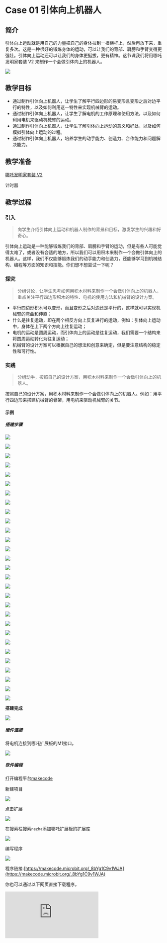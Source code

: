 ﻿---
sidebar_position: 2
---

# Case 01 引体向上机器人


## 简介

引体向上运动就是用自己的力量把自己的身体拉到一根横杆上，然后再放下来，重复多次。这是一种很好的锻炼身体的运动，可以让我们的背部、肩膀和手臂变得更强壮。引体向上运动还可以让我们的身体更挺拔，更有精神。这节课我们将用哪吒发明家套装 V2 来制作一个会做引体向上的机器人。


![](https://wiki-media-ef.oss-cn-hongkong.aliyuncs.com//images/nezha-inventors-kit-v2-case-01-01.png)

## 教学目标

- 通过制作引体向上机器人，让学生了解平行四边形的易变形且变形之后对边平行的特性，以及如何利用这一特性来实现机械臂的运动。
- 通过制作引体向上机器人，让学生了解电机的工作原理和使用方法，以及如何利用电机来驱动机械臂的运动。
- 通过制作引体向上机器人，让学生了解引体向上运动的意义和好处，以及如何模拟引体向上运动的过程。
- 通过制作引体向上机器人，培养学生的动手能力、创造力、合作能力和问题解决能力。

## 教学准备

[哪吒发明家套装 V2](https://www.elecfreaks.com/nezha-inventor-s-kit-v2-for-micro-bit.html)

计时器

## 教学过程

### 引入

>向学生介绍引体向上运动和机器人制作的背景和目标，激发学生的兴趣和好奇心。

引体向上运动是一种能够锻炼我们的背部、肩膀和手臂的运动，但是有些人可能觉得太难了，或者没有合适的地方，所以我们可以用积木来制作一个会做引体向上的机器人。这样，我们不仅能够锻炼我们的动手能力和创造力，还能够学习到机械结构、编程等方面的知识和技能。你们想不想尝试一下呢？

### 探究

>分组讨论，让学生思考如何用积木材料来制作一个会做引体向上的机器人，重点关注平行四边形积木的特性、电机的使用方法和机械臂的设计方案。

- 平行四边形积木可以变形，而且变形之后对边还是平行的，这样就可以实现机械臂的弯曲和伸直；
- 什么是往复运动，即在两个相反方向上反复进行的运动，例如：引体向上运动中，身体在上下两个方向上往复运动；
- 电机的运动是圆周运动，而引体向上的运动是往复运动，我们需要一个结构来将圆周运动转化为往复运动；
- 机械臂的设计方案可以根据自己的想法和创意来确定，但是要注意结构的稳定性和可行性。

### 实践

>分组动手，按照自己的设计方案，用积木材料来制作一个会做引体向上的机器人。

按照自己的设计方案，用积木材料来制作一个会做引体向上的机器人。例如：用平行四边形来搭建机械臂的骨架，用电机来驱动机械臂的关节。

#### 示例

##### 搭建步骤

![](https://wiki-media-ef.oss-cn-hongkong.aliyuncs.com//images/nezha-inventors-kit-v2-step-01-01.png)

![](https://wiki-media-ef.oss-cn-hongkong.aliyuncs.com//images/nezha-inventors-kit-v2-step-01-02.png)

![](https://wiki-media-ef.oss-cn-hongkong.aliyuncs.com//images/nezha-inventors-kit-v2-step-01-03.png)

![](https://wiki-media-ef.oss-cn-hongkong.aliyuncs.com//images/nezha-inventors-kit-v2-step-01-04.png)

![](https://wiki-media-ef.oss-cn-hongkong.aliyuncs.com//images/nezha-inventors-kit-v2-step-01-05.png)

![](https://wiki-media-ef.oss-cn-hongkong.aliyuncs.com//images/nezha-inventors-kit-v2-step-01-06.png)

![](https://wiki-media-ef.oss-cn-hongkong.aliyuncs.com//images/nezha-inventors-kit-v2-step-01-07.png)

![](https://wiki-media-ef.oss-cn-hongkong.aliyuncs.com//images/nezha-inventors-kit-v2-step-01-08.png)

![](https://wiki-media-ef.oss-cn-hongkong.aliyuncs.com//images/nezha-inventors-kit-v2-step-01-09.png)

![](https://wiki-media-ef.oss-cn-hongkong.aliyuncs.com//images/nezha-inventors-kit-v2-step-01-10.png)

![](https://wiki-media-ef.oss-cn-hongkong.aliyuncs.com//images/nezha-inventors-kit-v2-step-01-11.png)

![](https://wiki-media-ef.oss-cn-hongkong.aliyuncs.com//images/nezha-inventors-kit-v2-step-01-12.png)

![](https://wiki-media-ef.oss-cn-hongkong.aliyuncs.com//images/nezha-inventors-kit-v2-step-01-13.png)

![](https://wiki-media-ef.oss-cn-hongkong.aliyuncs.com//images/nezha-inventors-kit-v2-step-01-14.png)

![](https://wiki-media-ef.oss-cn-hongkong.aliyuncs.com//images/nezha-inventors-kit-v2-step-01-15.png)

![](https://wiki-media-ef.oss-cn-hongkong.aliyuncs.com//images/nezha-inventors-kit-v2-step-01-16.png)

![](https://wiki-media-ef.oss-cn-hongkong.aliyuncs.com//images/nezha-inventors-kit-v2-step-01-17.png)

![](https://wiki-media-ef.oss-cn-hongkong.aliyuncs.com//images/nezha-inventors-kit-v2-step-01-18.png)

![](https://wiki-media-ef.oss-cn-hongkong.aliyuncs.com//images/nezha-inventors-kit-v2-step-01-19.png)

![](https://wiki-media-ef.oss-cn-hongkong.aliyuncs.com//images/nezha-inventors-kit-v2-step-01-20.png)

![](https://wiki-media-ef.oss-cn-hongkong.aliyuncs.com//images/nezha-inventors-kit-v2-step-01-21.png)

![](https://wiki-media-ef.oss-cn-hongkong.aliyuncs.com//images/nezha-inventors-kit-v2-step-01-22.png)

![](https://wiki-media-ef.oss-cn-hongkong.aliyuncs.com//images/nezha-inventors-kit-v2-step-01-23.png)

![](https://wiki-media-ef.oss-cn-hongkong.aliyuncs.com//images/nezha-inventors-kit-v2-step-01-24.png)

![](https://wiki-media-ef.oss-cn-hongkong.aliyuncs.com//images/nezha-inventors-kit-v2-step-01-25.png)

![](https://wiki-media-ef.oss-cn-hongkong.aliyuncs.com//images/nezha-inventors-kit-v2-step-01-26.png)

![](https://wiki-media-ef.oss-cn-hongkong.aliyuncs.com//images/nezha-inventors-kit-v2-step-01-27.png)

![](https://wiki-media-ef.oss-cn-hongkong.aliyuncs.com//images/nezha-inventors-kit-v2-step-01-28.png)

![](https://wiki-media-ef.oss-cn-hongkong.aliyuncs.com//images/nezha-inventors-kit-v2-step-01-29.png)

**搭建完成**

![](https://wiki-media-ef.oss-cn-hongkong.aliyuncs.com//images/nezha-inventors-kit-v2-case-01-01.png)

##### 硬件连接

将电机连接到哪吒扩展板的M1接口。

![](https://wiki-media-ef.oss-cn-hongkong.aliyuncs.com//images/nezha-inventors-kit-v2-case-07-02.png)

##### 软件编程

打开编程平台[makecode](https://makecode.microbit.org/#)

新建项目

![](https://wiki-media-ef.oss-cn-hongkong.aliyuncs.com//images/nezha-inventors-kit-v2-case-19-03.png)

点击扩展

![](https://wiki-media-ef.oss-cn-hongkong.aliyuncs.com//images/nezha-inventors-kit-v2-case-19-04.png)



在搜索栏搜索`nezha`添加哪吒扩展板的扩展库

![](https://wiki-media-ef.oss-cn-hongkong.aliyuncs.com//images/nezha-inventors-kit-v2-case-19-06.png)

编写程序

![](https://wiki-media-ef.oss-cn-hongkong.aliyuncs.com//images/nezha-inventors-kit-v2-case-01-07.png)


程序链接:[https://makecode.microbit.org/_8bYg1C9v1WJA](https://makecode.microbit.org/_8bYg1C9v1WJA)

你也可以通过以下网页直接下载程序。

<div
    style={{
        position: 'relative',
        paddingBottom: '60%',
        overflow: 'hidden',
    }}
>
    <iframe
        src="https://makecode.microbit.org/_8bYg1C9v1WJA"
        frameborder="0"
        sandbox="allow-popups allow-forms allow-scripts allow-same-origin"
        style={{
            position: 'absolute',
            width: '100%',
            height: '100%',
        }}
    />
</div>


### 展示

>分组展示，让每组的机器人在横杆上做引体向上运动，并用计时器记录时间，比较各组的成果和效果。

#### 示例案例效果

按下micro:bit上的A键，机器人开始做引体向上运动，按下micro:bit上的B键，机器人停止做引体向上运动。

![](https://wiki-media-ef.oss-cn-hongkong.aliyuncs.com//images/nezha-inventors-kit-v2-case-01.gif)

### 反思

>分组分享，让每组的学生分享自己的制作过程和心得，总结自己遇到的问题和解决办法，评价自己的优点和不足。
